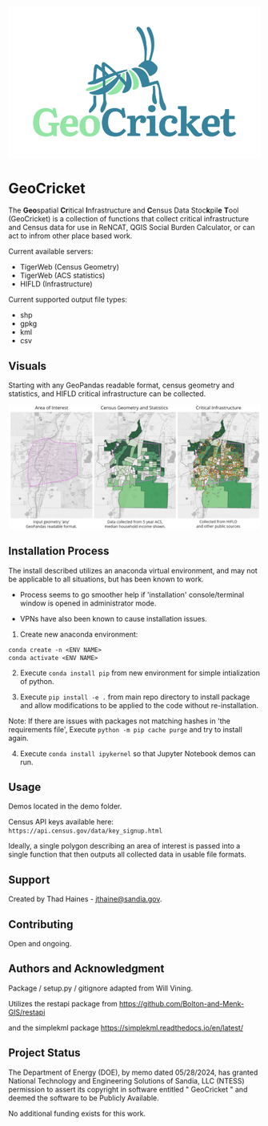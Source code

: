 
![GeoCricket Logo](./images/GeoCricket_logo.png)

# GeoCricket
The **Geo**spatial **Cr**itical **I**nfrastructure and **C**ensus Data Stoc**k**pil**e** **T**ool 
(GeoCricket) is a collection of functions that collect critical 
infrastructure and Census data for use in ReNCAT, QGIS Social Burden 
Calculator, or can act to infrom other place based work.

Current available servers:
* TigerWeb (Census Geometry)
* TigerWeb (ACS statistics)
* HIFLD (Infrastructure)

Current supported output file types:
* shp
* gpkg
* kml
* csv


## Visuals
Starting with any GeoPandas readable format, census geometry and statistics,
and HIFLD critical infrastructure can be collected.

![Example of input and output](./images/example.png)

## Installation Process
The install described utilizes an anaconda virtual environment, and may
not be applicable to all situations, but has been known to work.

* Process seems to go smoother help if 'installation' console/terminal 
window is opened in administrator mode.

* VPNs have also been known to cause installation issues.

1. Create new anaconda environment:
```
conda create -n <ENV NAME> 
conda activate <ENV NAME> 
```

2. Execute `conda install pip` from new environment 
for simple intialization of python.

3. Execute `pip install -e .` from main repo directory to install 
package and allow modifications to be applied to the code without 
re-installation.  

Note: If there are issues with packages not matching
hashes in 'the requirements file', Execute `python -m pip cache purge`
and try to install again. 

4. Execute `conda install ipykernel` so that Jupyter Notebook demos 
can run.


## Usage
Demos located in the demo folder. 

Census API keys available here: `https://api.census.gov/data/key_signup.html`

Ideally, a single polygon describing an area of interest is passed into 
a single function that then outputs all collected data
in usable file formats.

## Support
Created by Thad Haines - jthaine@sandia.gov.

## Contributing
Open and ongoing.

## Authors and Acknowledgment
Package / setup.py / gitignore adapted from Will Vining.

Utilizes the restapi package from https://github.com/Bolton-and-Menk-GIS/restapi

and the simplekml package https://simplekml.readthedocs.io/en/latest/

## Project Status
The Department of Energy (DOE), by memo dated 05/28/2024, has granted 
National Technology and Engineering Solutions of Sandia, LLC (NTESS) 
permission to assert its copyright in software entitled " GeoCricket " 
and deemed the software to be Publicly Available.

No additional funding exists for this work.